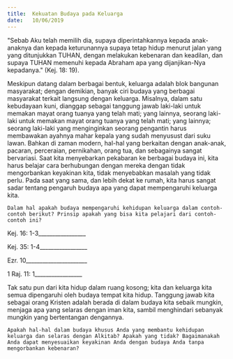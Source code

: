 ```yaml
---
title:  Kekuatan Budaya pada Keluarga
date:   10/06/2019
---
```


"Sebab Aku telah memilih dia, supaya diperintahkannya kepada anak-anaknya dan kepada keturunannya supaya tetap hidup menurut jalan yang yang ditunjukkan TUHAN, dengan melakukan kebenaran dan keadilan, dan supaya TUHAN memenuhi kepada Abraham apa yang dijanjikan-Nya kepadanya." (Kej. 18: 19).

Meskipun datang dalam berbagai bentuk, keluarga adalah blok bangunan masyarakat; dengan demikian, banyak ciri budaya yang berbagai masyarakat terkait langsung dengan keluarga. Misalnya, dalam satu kebudayaan kuni, dianggap sebagai tanggung jawab laki-laki untuk memakan mayat orang tuanya yang telah mati; yang lainnya, seorang laki-laki untuk memakan mayat orang tuanya yang telah mati; yang lainnya; seorang laki-laki yang menginginkan seorang  pengantin harus membawakan ayahnya mahar kepala yang sudah menyusust dari suku lawan. Bahkan di zaman modern, hal-hal yang berkaitan dengan anak-anak, pacaran, perceraian, pernikahan, orang tua, dan sebagainya sangat bervariasi. Saat kita menyebarkan pekabaran ke berbagai budaya ini, kita harus belajar cara berhubungan dengan mereka dengan tidak mengorbankan keyakinan kita, tidak menyebabkan masalah yang tidak perlu. Pada saat yang sama, dan lebih dekat ke rumah, kita harus sangat sadar tentang pengaruh budaya apa yang dapat mempengaruhi keluarga kita.

`Dalam hal apakah budaya mempengaruhi kehidupan keluarga dalam contoh-contoh berikut? Prinsip apakah yang bisa kita pelajari dari contoh-contoh ini?`

Kej. 16: 1-3_________________

Kej. 35: 1-4_________________

Ezr. 10______________________

1 Raj. 11: 1_________________

Tak satu pun dari kita hidup dalam ruang kosong; kita dan keluarga kita semua dipengaruhi oleh budaya tempat kita hidup. Tanggung jawab kita sebagai orang Kristen adalah berada di dalam budaya kita sebaik mungkin, menjaga apa yang selaras dengan iman kita, sambil menghindari sebanyak mungkin yang bertentangan dengannya.

`Apakah hal-hal dalam budaya khusus Anda yang membantu kehidupan keluarga dan selaras dengan Alkitab? Apakah yang tidak? Bagaimanakah Anda dapat menyesuaikan keyakinan Anda dengan budaya Anda tanpa mengorbankan kebenaran?`